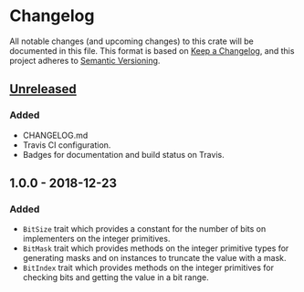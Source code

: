 # Changelog
All notable changes (and upcoming changes) to this crate will be documented in this file. This format is based on [Keep a Changelog], and this project adheres to [Semantic Versioning].

## [Unreleased]
### Added
- CHANGELOG.md
- Travis CI configuration.
- Badges for documentation and build status on Travis.

## 1.0.0 - 2018-12-23
### Added
- `BitSize` trait which provides a constant for the number of bits on implementers on the integer primitives.
- `BitMask` trait which provides methods on the integer primitive types for generating masks and on instances to truncate the value with a mask.
- `BitIndex` trait which provides methods on the integer primitives for checking bits and getting the value in a bit range.

[Semantic Versioning]: https://semver.org/spec/v2.0.0.html
[Keep a Changelog]: https://keepachangelog.com/en/1.0.0/

[Unreleased]: https://github.com/ryanq/quark/compare/v1.0.0...HEAD